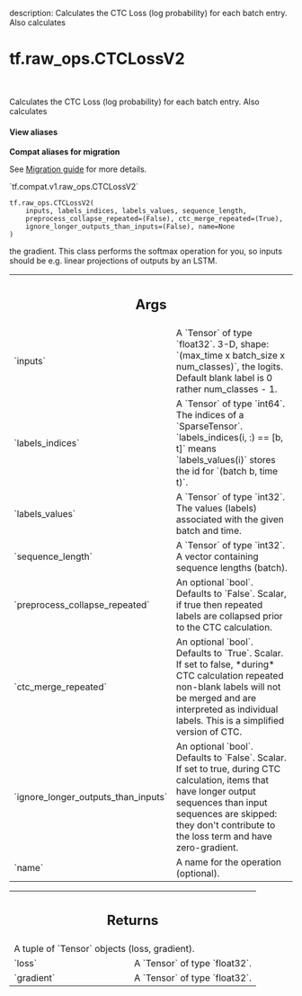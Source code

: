 description: Calculates the CTC Loss (log probability) for each batch entry.  Also calculates

<div itemscope itemtype="http://developers.google.com/ReferenceObject">
<meta itemprop="name" content="tf.raw_ops.CTCLossV2" />
<meta itemprop="path" content="Stable" />
</div>

# tf.raw_ops.CTCLossV2

<!-- Insert buttons and diff -->

<table class="tfo-notebook-buttons tfo-api nocontent" align="left">

</table>



Calculates the CTC Loss (log probability) for each batch entry.  Also calculates

<section class="expandable">
  <h4 class="showalways">View aliases</h4>
  <p>
<b>Compat aliases for migration</b>
<p>See
<a href="https://www.tensorflow.org/guide/migrate">Migration guide</a> for
more details.</p>
<p>`tf.compat.v1.raw_ops.CTCLossV2`</p>
</p>
</section>

<pre class="devsite-click-to-copy prettyprint lang-py tfo-signature-link">
<code>tf.raw_ops.CTCLossV2(
    inputs, labels_indices, labels_values, sequence_length,
    preprocess_collapse_repeated=(False), ctc_merge_repeated=(True),
    ignore_longer_outputs_than_inputs=(False), name=None
)
</code></pre>



<!-- Placeholder for "Used in" -->

the gradient.  This class performs the softmax operation for you, so inputs
should be e.g. linear projections of outputs by an LSTM.

<!-- Tabular view -->
 <table class="responsive fixed orange">
<colgroup><col width="214px"><col></colgroup>
<tr><th colspan="2"><h2 class="add-link">Args</h2></th></tr>

<tr>
<td>
`inputs`
</td>
<td>
A `Tensor` of type `float32`.
3-D, shape: `(max_time x batch_size x num_classes)`, the logits. Default blank
label is 0 rather num_classes - 1.
</td>
</tr><tr>
<td>
`labels_indices`
</td>
<td>
A `Tensor` of type `int64`.
The indices of a `SparseTensor<int32, 2>`.
`labels_indices(i, :) == [b, t]` means `labels_values(i)` stores the id for
`(batch b, time t)`.
</td>
</tr><tr>
<td>
`labels_values`
</td>
<td>
A `Tensor` of type `int32`.
The values (labels) associated with the given batch and time.
</td>
</tr><tr>
<td>
`sequence_length`
</td>
<td>
A `Tensor` of type `int32`.
A vector containing sequence lengths (batch).
</td>
</tr><tr>
<td>
`preprocess_collapse_repeated`
</td>
<td>
An optional `bool`. Defaults to `False`.
Scalar, if true then repeated labels are
collapsed prior to the CTC calculation.
</td>
</tr><tr>
<td>
`ctc_merge_repeated`
</td>
<td>
An optional `bool`. Defaults to `True`.
Scalar.  If set to false, *during* CTC calculation
repeated non-blank labels will not be merged and are interpreted as
individual labels.  This is a simplified version of CTC.
</td>
</tr><tr>
<td>
`ignore_longer_outputs_than_inputs`
</td>
<td>
An optional `bool`. Defaults to `False`.
Scalar. If set to true, during CTC
calculation, items that have longer output sequences than input sequences
are skipped: they don't contribute to the loss term and have zero-gradient.
</td>
</tr><tr>
<td>
`name`
</td>
<td>
A name for the operation (optional).
</td>
</tr>
</table>



<!-- Tabular view -->
 <table class="responsive fixed orange">
<colgroup><col width="214px"><col></colgroup>
<tr><th colspan="2"><h2 class="add-link">Returns</h2></th></tr>
<tr class="alt">
<td colspan="2">
A tuple of `Tensor` objects (loss, gradient).
</td>
</tr>
<tr>
<td>
`loss`
</td>
<td>
A `Tensor` of type `float32`.
</td>
</tr><tr>
<td>
`gradient`
</td>
<td>
A `Tensor` of type `float32`.
</td>
</tr>
</table>


